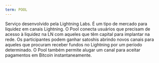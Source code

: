 ```yaml
---
term: POOL
---
```


Serviço desenvolvido pela Lightning Labs. É um tipo de mercado para liquidez em canais Lightning. O Pool conecta usuários que precisam de acesso à liquidez na LN com aqueles que têm capital para implantar na rede. Os participantes podem ganhar satoshis abrindo novos canais para aqueles que procuram receber fundos no Lightning por um período determinado. O Pool também permite alugar um canal para aceitar pagamentos em Bitcoin instantaneamente.